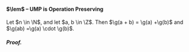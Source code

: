 #### $\lem$ – UMP is Operation Preserving
Let $n \in \N$, and let $a, b \in \Z$. Then $\g(a + b) = \g(a) +\g(b)$ and $\g(ab) =\g(a) \cdot \g(b)$.

##### *Proof.*